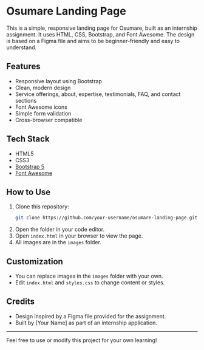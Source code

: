 # Osumare Landing Page

This is a simple, responsive landing page for Osumare, built as an internship assignment. It uses HTML, CSS, Bootstrap, and Font Awesome. The design is based on a Figma file and aims to be beginner-friendly and easy to understand.

## Features
- Responsive layout using Bootstrap
- Clean, modern design
- Service offerings, about, expertise, testimonials, FAQ, and contact sections
- Font Awesome icons
- Simple form validation
- Cross-browser compatible

## Tech Stack
- HTML5
- CSS3
- [Bootstrap 5](https://getbootstrap.com/)
- [Font Awesome](https://fontawesome.com/)

## How to Use
1. Clone this repository:
   ```bash
   git clone https://github.com/your-username/osumare-landing-page.git
   ```
2. Open the folder in your code editor.
3. Open `index.html` in your browser to view the page.
4. All images are in the `images` folder.

## Customization
- You can replace images in the `images` folder with your own.
- Edit `index.html` and `styles.css` to change content or styles.

## Credits
- Design inspired by a Figma file provided for the assignment.
- Built by [Your Name] as part of an internship application.

---

Feel free to use or modify this project for your own learning! 
